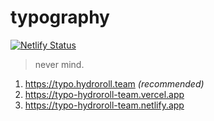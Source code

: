 # typography

[![Netlify Status](https://api.netlify.com/api/v1/badges/f7d512bd-1261-48d3-bb27-4334e49c04a2/deploy-status)](https://app.netlify.com/sites/beamish-brigadeiros-cc8c37/deploys)

> never mind. 

1. <https://typo.hydroroll.team> _(recommended)_
2. <https://typo-hydroroll-team.vercel.app>
3. <https://typo-hydroroll-team.netlify.app>